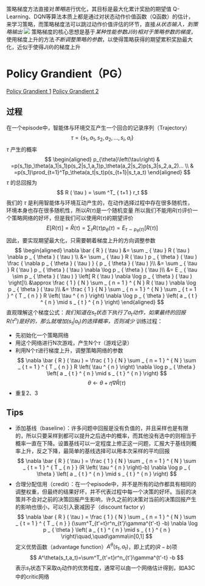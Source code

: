 策略梯度方法直接对*策略*进行优化，其目标是最大化累计奖励的期望值
Q-Learning、DQN等算法本质上都是通过对状态动作价值函数（Q函数）的估计，来学习策略，而策略梯度法可以跳过动作价值评估的环节，直接*从状态输入，到策略输出*
![](https://i-blog.csdnimg.cn/blog_migrate/1a293f215493c4afa8335cb43dce8594.png)
策略梯度的核心思想是基于*某种性能参数$J(\theta)$相对于策略参数的梯度*，使用梯度上升的方法*不断调整策略的参数*，以使得策略获得的期望累积奖励最大化，近似于使得$J(\theta)$的梯度上升
# Policy Grandient（PG）
[Policy Grandient 1](https://blog.csdn.net/qq_33302004/article/details/115495686?login=from_csdn)
[Policy Grandient 2](https://blog.csdn.net/qq_41262334/article/details/137771108)
## 过程
在一个episode中，智能体与环境交互产生一个回合的记录序列（Trajectory）
$$
\tau=\{s_1,a_1,s_2,a_2,\dots,s_i,a_i\}
$$
$\tau$ 产生的概率
$$
\begin{aligned}
p_{\theta}\left(\tau\right) & =p(s_1)p_\theta(a_1|s_1)p(s_2|s_1,a_1)p_\theta(a_2|s_2)p(s_3|s_2,a_2)... \\
 & =p(s_1)\prod_{t=1}^Tp_\theta(a_t|s_t)p(s_{t+1}|s_t,a_t)
\end{aligned}
$$
$\tau$ 的总回报为
$$
R ( \tau ) = \sum ^T_ { t+1 } r_t 
$$
我们的 $\tau$ 是利用智能体与环境互动产生的，在动作选择过程中存在很多随机性，环境本身也存在很多随机性，所以$R(\tau)$是一个随机变量
所以我们不能用$R(\tau)$评价一个策略网络的好坏，但是我们可以使用$R(\tau)$的期望评价
$$
E [ R ( \tau ) ] = \bar { R } ( \tau ) = \sum _ { \tau } R ( \tau ) p _ { \theta } ( \tau ) = E _ { \tau \sim p _ { \theta } ( \tau ) } [ R ( \tau ) ]
$$
因此，要实现期望最大化，只需要朝着梯度上升的方向调整参数
$$
\begin{aligned}
\nabla \bar { R } ( \tau ) &= \sum _ { \tau } R ( \tau ) \nabla p _ { \theta } ( \tau ) \\
&= \sum _ { \tau } R ( \tau ) p _ { \theta } ( \tau ) \frac { \nabla p _ { \theta } ( \tau ) } { p _ { \theta } ( \tau ) }\\
&= \sum _ { \tau } R ( \tau ) p _ { \theta } ( \tau ) \nabla \log p _ { \theta } ( \tau )\\
&= E _ { \tau \sim p _ { \theta } ( \tau ) } \left[ R ( \tau ) \nabla \log p _ { \theta } ( \tau ) \right]\\
&\approx \frac { 1 } { N } \sum _ { n = 1 } ^ { N } R ( \tau ) \nabla \log p _ { \theta } ( \tau )\\
&= \frac { 1 } { N } \sum _ { n = 1 } ^ { N } \sum _ { t = 1 } ^ { T _ { n } } R \left( \tau ^ { n } \right) \nabla \log p _ { \theta } \left( a _ { t } ^ { n } \mid s _ { t } ^ { n } \right)
\end{aligned}
$$
直观理解这个梯度公式：*我们知道在$s_t$状态下执行了$a_t$动作，如果最终的回报$R(\tau^n)$是好的，那么就增加$(s_t|a_t)$的选择概率，否则减少*
训练过程：
- 先初始化一个策略网络
- 用这个网络进行N次游戏，产生N个$\tau$（游戏记录）
- 利用N个$\tau$进行梯度上升，调整策略网络的参数
$$
\nabla \bar { R } ( \tau ) = \frac { 1 } { N } \sum _ { n = 1 } ^ { N } \sum _ { t = 1 } ^ { T _ { n } } R \left( \tau ^ { n } \right) \nabla \log p _ { \theta } \left( a _ { t } ^ { n } \mid s _ { t } ^ { n } \right)
$$
$$
\theta\leftarrow\theta+\eta\nabla\bar{R}(\tau)
$$
- 重复2、3
## Tips
- 添加基线（baseline）：许多问题中回报是没有负值的，并且采样也是有限的，所以只要采样到都可以提升之后选中的概率，而其他没有选中的则相当于概率一直在下降。设置基线可以一定程度上修正这一问题，汇报大于基线则概率上升，反之下降，最简单的基线选择可以用本次采样的平均回报
$$
\nabla \bar { R } ( \tau ) = \frac { 1 } { N } \sum _ { n = 1 } ^ { N } \sum _ { t = 1 } ^ { T _ { n } } (R \left( \tau ^ { n } \right)-b) \nabla \log p _ { \theta } \left( a _ { t } ^ { n } \mid s _ { t } ^ { n } \right)
$$
- 合理分配信用（credit）：在一个episode中，并不是所有的动作都具有相同的调整权重，但最终的结果好坏，并不代表过程中每一个决策的好坏。当前的决策并不会对之前的决策回报产生影响，许久之前的决策对当前的决策回报产生的影响也很小，可以引入衰减因子（discount factor $\gamma$）
$$
\nabla \bar { R } ( \tau ) = \frac { 1 } { N } \sum _ { n = 1 } ^ { N } \sum _ { t = 1 } ^ { T _ { n } } (\sum^T_{t'=t}r^n_{t'}\gamma^{t'-t} -b) \nabla \log p _ { \theta } \left( a _ { t } ^ { n } \mid s _ { t } ^ { n } \right)\quad,\quad\gamma\in[0,1]
$$
定义优势函数（advantage function）$A^\theta(s_t,a_t)$，即上式的$(R-b)$项
$$
A^\theta(s_t,a_t)=\sum^T_{t'=t}r^n_{t'}\gamma^{t'-t} -b
$$
表示$s_t$状态下采取$a_t$动作的优势程度，通常可以由一个网络估计得到，如A3C中的critic网络
